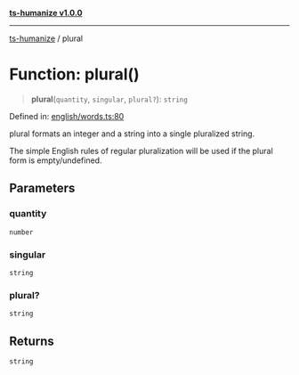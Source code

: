 [**ts-humanize v1.0.0**](../README.md)

***

[ts-humanize](../README.md) / plural

# Function: plural()

> **plural**(`quantity`, `singular`, `plural?`): `string`

Defined in: [english/words.ts:80](https://github.com/Shiv-SB/ts-humanize/blob/540ea280fbbffb4f02169023da1f5402482baf2b/src/english/words.ts#L80)

plural formats an integer and a string into a single pluralized string.

The simple English rules of regular pluralization will be used
if the plural form is empty/undefined.

## Parameters

### quantity

`number`

### singular

`string`

### plural?

`string`

## Returns

`string`
